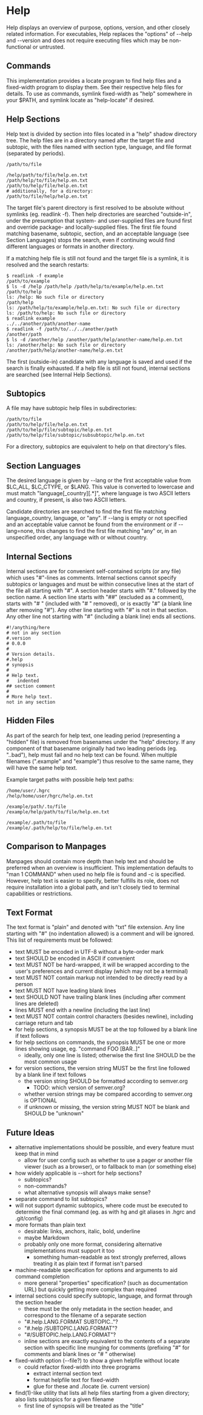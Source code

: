 Help
====

Help displays an overview of purpose, options, version, and other closely related information.  For executables, Help replaces the "options" of --help and --version and does not require executing files which may be non-functional or untrusted.

Commands
--------

This implementation provides a locate program to find help files and a fixed-width program to display them.  See their respective help files for details.  To use as commands, symlink fixed-width as "help" somewhere in your $PATH, and symlink locate as "help-locate" if desired.


Help Sections
-------------

Help text is divided by section into files located in a "help" shadow directory tree.  The help files are in a directory named after the target file and subtopic, with the files named with section type, language, and file format (separated by periods).

    /path/to/file

    /help/path/to/file/help.en.txt
    /path/help/to/file/help.en.txt
    /path/to/help/file/help.en.txt
    # additionally, for a directory:
    /path/to/file/help/help.en.txt

The target file's parent directory is first resolved to be absolute without symlinks (eg. readlink -f).  Then help directories are searched "outside-in", under the presumption that system- and user-supplied files are found first and override package- and locally-supplied files.  The first file found matching basename, subtopic, section, and an acceptable language (see Section Languages) stops the search, even if continuing would find different languages or formats in another directory.

If a matching help file is still not found and the target file is a symlink, it is resolved and the search restarts:

    $ readlink -f example
    /path/to/example
    $ ls -d /help /path/help /path/help/to/example/help.en.txt /path/to/help
    ls: /help: No such file or directory
    /path/help
    ls: /path/help/to/example/help.en.txt: No such file or directory
    ls: /path/to/help: No such file or directory
    $ readlink example
    ../../another/path/another-name
    $ readlink -f /path/to/../../another/path
    /another/path
    $ ls -d /another/help /another/path/help/another-name/help.en.txt
    ls: /another/help: No such file or directory
    /another/path/help/another-name/help.en.txt

The first (outside-in) candidate with any language is saved and used if the search is finally exhausted.  If a help file is still not found, internal sections are searched (see Internal Help Sections).


Subtopics
---------

A file may have subtopic help files in subdirectories:

    /path/to/file
    /path/to/help/file/help.en.txt
    /path/to/help/file/subtopic/help.en.txt
    /path/to/help/file/subtopic/subsubtopic/help.en.txt

For a directory, subtopics are equivalent to help on that directory's files.


Section Languages
-----------------

The desired language is given by --lang or the first acceptable value from $LC\_ALL, $LC\_CTYPE, or $LANG.  This value is converted to lowercase and must match "language\[\_country\]\[.\*\]", where language is two ASCII letters and country, if present, is also two ASCII letters.

Candidate directories are searched to find the first file matching language\_country, language, or "any".  If --lang is empty or not specified and an acceptable value cannot be found from the environment or if --lang=none, this changes to find the first file matching "any" or, in an unspecified order, any language with or without country.


Internal Sections
-----------------

Internal sections are for convenient self-contained scripts (or any file) which uses "#"-lines as comments.  Internal sections cannot specify subtopics or languages and must be within consecutive lines at the start of the file all starting with "#".  A section header starts with "#." followed by the section name.  A section line starts with "##" (excluded as a comment), starts with "# " (included with "# " removed), or is exactly "#" (a blank line after removing "#").  Any other line starting with "#" is not in that section.  Any other line not starting with "#" (including a blank line) ends all sections.

    #!/anything/here
    # not in any section
    #.version
    # 0.0.0
    #
    # Version details.
    #.help
    # synopsis
    #
    # Help text.
    #   indented
    ## section comment
    #
    # More help text.
    not in any section


Hidden Files
------------

As part of the search for help text, one leading period (representing a "hidden" file) is removed from basenames under the "help" directory.  If any component of that basename originally had two leading periods (eg. "..bad"), help must fail and no help text can be found.  When multiple filenames (".example" and "example") thus resolve to the same name, they will have the same help text.

Example target paths with possible help text paths:

    /home/user/.hgrc
    /help/home/user/hgrc/help.en.txt

    /example/path/.to/file
    /example/help/path/to/file/help.en.txt

    /example/.path/to/file
    /example/.path/help/to/file/help.en.txt


Comparison to Manpages
----------------------

Manpages should contain more depth than help text and should be preferred when an overview is insufficient.  This implementation defaults to "man 1 COMMAND" when used no help file is found and -c is specified.  However, help text is easier to specify, better fulfills its role, does not require installation into a global path, and isn't closely tied to terminal capabilities or restrictions.


Text Format
-----------

The text format is "plain" and denoted with "txt" file extension.  Any line starting with "#" (no indentation allowed) is a comment and will be ignored.  This list of requirements must be followed:

- text MUST be encoded in UTF-8 without a byte-order mark
- text SHOULD be encoded in ASCII if convenient
- text MUST NOT be hard-wrapped, it will be wrapped according to the user's preferences and current display (which may not be a terminal)
- text MUST NOT contain markup not intended to be directly read by a person
- text MUST NOT have leading blank lines
- text SHOULD NOT have trailing blank lines (including after comment lines are deleted)
- lines MUST end with a newline (including the last line)
- text MUST NOT contain control characters (besides newline), including carriage return and tab
- for help sections, a synopsis MUST be at the top followed by a blank line if text follows
- for help sections on commands, the synopsis MUST be one or more lines showing usage, eg. "command FOO [BAR..]"
    - ideally, only one line is listed; otherwise the first line SHOULD be the most common usage
- for version sections, the version string MUST be the first line followed by a blank line if text follows
    - the version string SHOULD be formatted according to semver.org
        - TODO: which version of semver.org?
    - whether version strings may be compared according to semver.org is OPTIONAL
    - if unknown or missing, the version string MUST NOT be blank and SHOULD be "unknown"


Future Ideas
------------

- alternative implementations should be possible, and every feature must keep that in mind
    - allow for user config such as whether to use a pager or another file viewer (such as a browser), or to fallback to man (or something else)
- how widely applicable is --short for help sections?
    - subtopics?
    - non-commands?
    - what alternative synopsis will always make sense?
- separate command to list subtopics?
- will not support dynamic subtopics, where code must be executed to determine the final command (eg. as with hg and git aliases in .hgrc and .git/config)
- more formats than plain text
    - desirable: links, anchors, italic, bold, underline
    - maybe Markdown
    - probably only one more format, considering alternative implementations must support it too
        - something human-readable as text strongly preferred, allows treating it as plain text if format isn't parsed
- machine-readable specification for options and arguments to aid command completion
    - more general "properties" specification? (such as documentation URL) but quickly getting more complex than required
- internal sections could specify subtopic, language, and format through the section header
    - these must be the only metadata in the section header, and correspond to the filename of a separate section
    - "#.help.LANG.FORMAT SUBTOPIC.."?
    - "#.help /SUBTOPIC.LANG.FORMAT"?
    - "#/SUBTOPIC.help.LANG.FORMAT"?
    - inline sections are exactly equivalent to the contents of a separate section with specific line munging for comments (prefixing "#" for comments and blank lines or "# " otherwise)
- fixed-width option (--file?) to show a given helpfile without locate
    - could refactor fixed-width into three programs
        - extract internal section text
        - format helpfile text for fixed-width
        - glue for these and ./locate (ie. current version)
- find(1)-like utility that lists all help files starting from a given directory; also lists subtopics for a given filename
    - first line of synopsis will be treated as the "title"
